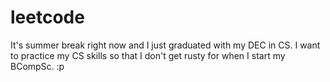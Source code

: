 # leetcode

It's summer break right now and I just graduated with my DEC in CS. I want to practice my CS skills so that I don't get rusty for when I start my BCompSc. :p
